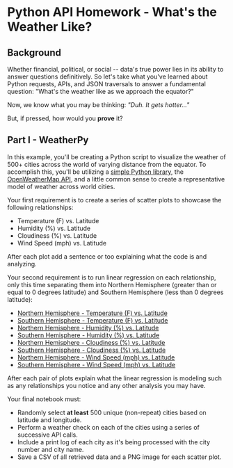 # Python API Homework - What's the Weather Like?

## Background

Whether financial, political, or social -- data's true power lies in its ability to answer questions definitively. So let's take what you've learned about Python requests, APIs, and JSON traversals to answer a fundamental question: "What's the weather like as we approach the equator?"

Now, we know what you may be thinking: _"Duh. It gets hotter..."_

But, if pressed, how would you **prove** it?


## Part I - WeatherPy

In this example, you'll be creating a Python script to visualize the weather of 500+ cities across the world of varying distance from the equator. To accomplish this, you'll be utilizing a [simple Python library](https://pypi.python.org/pypi/citipy), the [OpenWeatherMap API](https://openweathermap.org/api), and a little common sense to create a representative model of weather across world cities.

Your first requirement is to create a series of scatter plots to showcase the following relationships:

* Temperature (F) vs. Latitude
* Humidity (%) vs. Latitude
* Cloudiness (%) vs. Latitude
* Wind Speed (mph) vs. Latitude

After each plot add a sentence or too explaining what the code is and analyzing.

Your second requirement is to run linear regression on each relationship, only this time separating them into Northern Hemisphere (greater than or equal to 0 degrees latitude) and Southern Hemisphere (less than 0 degrees latitude):

* [Northern Hemisphere - Temperature (F) vs. Latitude](WeatherPy/Images/city_latitude_vs_max_temp-Northern_Hemisphere.png)
* [Southern Hemisphere - Temperature (F) vs. Latitude](Weather/Images/city_latitude_vs_max_temp-Southern_Hemisphere.png)
* [Northern Hemisphere - Humidity (%) vs. Latitude](Weather/Images/city_latitude_vs_humidity-Northern_Hemisphere.png)
* [Southern Hemisphere - Humidity (%) vs. Latitude](Weather/Images/city_latitude_vs_humidity-Southern_Hemisphere.png)
* [Northern Hemisphere - Cloudiness (%) vs. Latitude](Weather/Images/city_latitude_vs_cloudiness-Northern_Hemisphere.png)
* [Southern Hemisphere - Cloudiness (%) vs. Latitude](Weather/Images/city_latitude_vs_cloudiness-Southern_Hemisphere.png)
* [Northern Hemisphere - Wind Speed (mph) vs. Latitude](Weather/Images/city_latitude_vs_windspeed-Northern_Hemisphere.png)
* [Southern Hemisphere - Wind Speed (mph) vs. Latitude](Weather/Images/city_latitude_vs_windspeed-Southern_Hemisphere.png)

After each pair of plots explain what the linear regression is modeling such as any relationships you notice and any other analysis you may have.

Your final notebook must:

* Randomly select **at least** 500 unique (non-repeat) cities based on latitude and longitude.
* Perform a weather check on each of the cities using a series of successive API calls.
* Include a print log of each city as it's being processed with the city number and city name.
* Save a CSV of all retrieved data and a PNG image for each scatter plot.